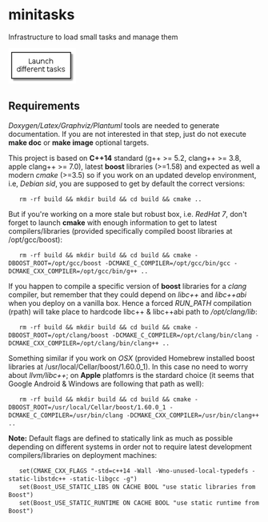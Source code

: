 # minitasks

Infrastructure to load small tasks and manage them 

![Summary](image/summary.png)
<!-- java -jar /opt/plantuml/plantuml.jar README.md -o images -->
<!--
@startuml summary.png
top to bottom direction
skinparam packageStyle rect
rectangle "Launch\ndifferent tasks" {
}
@enduml
-->

## Requirements

*Doxygen/Latex/Graphviz/Plantuml* tools are needed to generate documentation. If you are not interested in that step, just do not execute **make doc** or **make image** optional targets.

This project is based on **C++14** standard (g++ >= 5.2, clang++ >= 3.8, apple clang++ >= 7.0), latest **boost** libraries (>=1.58) and expected as well a modern *cmake* (>=3.5) so if you work on an updated develop environment, i.e, *Debian sid*, you are supposed to get by default the correct versions:

       rm -rf build && mkdir build && cd build && cmake ..
       
But if you're working on a more stale but robust box, i.e. *RedHat 7*, don't forget to launch **cmake** with enough information to get to latest compilers/libraries (provided specifically compiled boost libraries at /opt/gcc/boost):

       rm -rf build && mkdir build && cd build && cmake -DBOOST_ROOT=/opt/gcc/boost -DCMAKE_C_COMPILER=/opt/gcc/bin/gcc -DCMAKE_CXX_COMPILER=/opt/gcc/bin/g++ ..

If you happen to compile a specific version of **boost** libraries for a *clang* compiler, but remember that they could depend on *libc++* and *libc++abi* when you deploy on a vanilla box. Hence a forced *RUN_PATH* compilation (rpath) will take place to hardcode libc++ & libc++abi path to */opt/clang/lib*:

       rm -rf build && mkdir build && cd build && cmake -DBOOST_ROOT=/opt/clang/boost -DCMAKE_C_COMPILER=/opt/clang/bin/clang -DCMAKE_CXX_COMPILER=/opt/clang/bin/clang++ ..

Something similar if you work on *OSX* (provided Homebrew installed boost libraries at /usr/local/Cellar/boost/1.60.0_1). In this case no need to worry about *llvm/libc++*; on **Apple** platfomrs is the stardard choice (it seems that Google Android & Windows are following that path as well):

       rm -rf build && mkdir build && cd build && cmake -DBOOST_ROOT=/usr/local/Cellar/boost/1.60.0_1 -DCMAKE_C_COMPILER=/usr/bin/clang -DCMAKE_CXX_COMPILER=/usr/bin/clang++ .. 

**Note:** Default flags are defined to statically link as much as possible depending on different systems in order not to require latest development compilers/libraries on deployment machines:

       set(CMAKE_CXX_FLAGS "-std=c++14 -Wall -Wno-unused-local-typedefs -static-libstdc++ -static-libgcc -g")
       set(Boost_USE_STATIC_LIBS ON CACHE BOOL "use static libraries from Boost")
       set(Boost_USE_STATIC_RUNTIME ON CACHE BOOL "use static runtime from Boost")       
